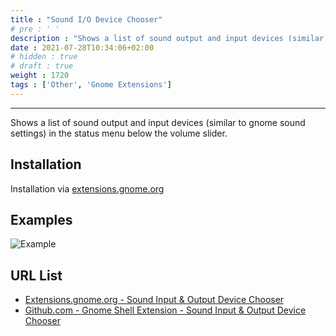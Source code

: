 ```yaml
---
title : "Sound I/O Device Chooser"
# pre : ' '
description : "Shows a list of sound output and input devices (similar to gnome sound settings) in the status menu below the volume slider."
date : 2021-07-28T10:34:06+02:00
# hidden : true
# draft : true
weight : 1720
tags : ['Other', 'Gnome Extensions']
---
```


---

Shows a list of sound output and input devices (similar to gnome sound settings) in the status menu below the volume slider.

## Installation

Installation via [extensions.gnome.org](https://extensions.gnome.org/extension/906/sound-output-device-chooser/)

## Examples

![Example](images/example.png)

## URL List

- [Extensions.gnome.org - Sound Input & Output Device Chooser](https://extensions.gnome.org/extension/906/sound-output-device-chooser/)
- [Github.com - Gnome Shell Extension - Sound Input & Output Device Chooser](https://github.com/kgshank/gse-sound-output-device-chooser)
